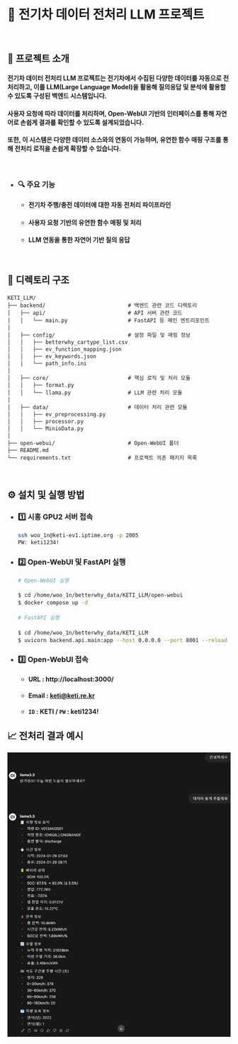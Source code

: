 # 📘 전기차 데이터 전처리 LLM 프로젝트

<br>

## 🧾 프로젝트 소개
#### 전기차 데이터 전처리 LLM 프로젝트는 전기차에서 수집된 다양한 데이터를 자동으로 전처리하고, 이를 LLM(Large Language Model)을 활용해 질의응답 및 분석에 활용할 수 있도록 구성된 백엔드 시스템입니다.  
#### 사용자 요청에 따라 데이터를 처리하며, Open-WebUI 기반의 인터페이스를 통해 자연어로 손쉽게 결과를 확인할 수 있도록 설계되었습니다.  
#### 또한, 이 시스템은 다양한 데이터 소스와의 연동이 가능하며, 유연한 함수 매핑 구조를 통해 전처리 로직을 손쉽게 확장할 수 있습니다.

<br>

- ### 🔍 주요 기능

    - #### 전기차 주행/충전 데이터에 대한 자동 전처리 파이프라인

    - #### 사용자 요청 기반의 유연한 함수 매핑 및 처리

    - #### LLM 연동을 통한 자연어 기반 질의 응답

<br>

## 📂 디렉토리 구조 
```
KETI_LLM/
├── backend/                          # 백엔드 관련 코드 디렉토리
│   ├── api/                          # API 서버 관련 코드
│   │   └── main.py                   # FastAPI 등 메인 엔트리포인트
│
│   ├── config/                       # 설정 파일 및 매핑 정보
│   │   ├── betterwhy_cartype_list.csv   
│   │   ├── ev_function_mapping.json     
│   │   ├── ev_keywords.json             
│   │   └── path_info.ini                
│
│   ├── core/                         # 핵심 로직 및 처리 모듈
│   │   ├── format.py                 
│   │   └── llama.py                  # LLM 관련 처리 모듈
│
│   ├── data/                         # 데이터 처리 관련 모듈
│   │   ├── ev_preprocessing.py  
│   │   ├── processor.py             
│   │   └── MinioData.py              
│
├── open-webui/                       # Open-WebUI 폴더
├── README.md                         
└── requirements.txt                  # 프로젝트 의존 패키지 목록
```

<br>

## ⚙️ 설치 및 실행 방법
- ### 1️⃣ 시흥 GPU2 서버 접속
    ``` bash
    ssh woo_1n@keti-ev1.iptime.org -p 2005 
    PW: keti1234!
    ```
- ### 2️⃣ Open-WebUI 및 FastAPI 실행
    ```bash
    # Open-WebUI 실행

    $ cd /home/woo_1n/betterwhy_data/KETI_LLM/open-webui
    $ docker compose up -d

    # FastAPI 실행

    $ cd /home/woo_1n/betterwhy_data/KETI_LLM
    $ uvicorn backend.api.main:app --host 0.0.0.0 --port 8001 --reload
    ```
- ### 3️⃣ Open-WebUI 접속
    - #### URL : http://localhost:3000/
    - #### Email : keti@keti.re.kr
    - #### `ID` : KETI / `PW` : keti1234!
    
## 📈 전처리 결과 예시

![image](https://github.com/WO2IN/ev_assets/blob/main/preprocessing_result.png)
